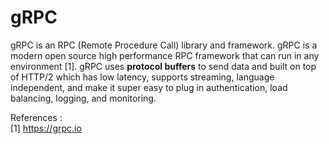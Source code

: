 # gRPC
gRPC is an RPC (Remote Procedure Call) library and framework. gRPC is a modern open source high performance RPC framework that can run in any environment [1].
gRPC uses **protocol buffers** to send data and built on top of HTTP/2 which has low latency, supports streaming, language independent, and make it super easy to plug in authentication, load balancing, logging, and monitoring.

References : <br>
[1] https://grpc.io <br>
